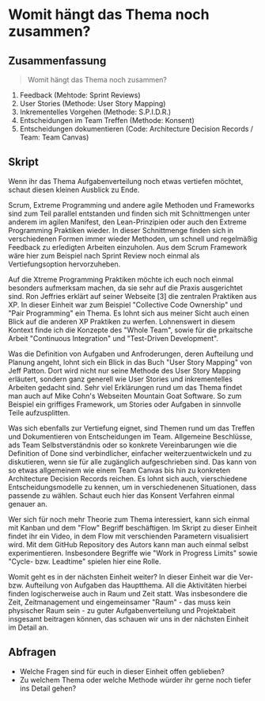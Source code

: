 # Womit hängt das Thema noch zusammen?

## Zusammenfassung

> Womit hängt das Thema noch zusammen?

1. Feedback (Mehtode: Sprint Reviews)
2. User Stories (Methode: User Story Mapping)
3. Inkrementelles Vorgehen (Methode: S.P.I.D.R.)
4. Entscheidungen im Team Treffen (Methode: Konsent)
5. Entscheidungen dokumentieren (Code: Architecture Decision Records / Team: Team Canvas)

## Skript

Wenn ihr das Thema Aufgabenverteilung noch etwas vertiefen möchtet, schaut diesen kleinen Ausblick zu Ende.

Scrum, Extreme Programming und andere agile Methoden und Frameworks sind zum Teil parallel entstanden und finden sich mit Schnittmengen unter anderem im agilen Manifest, den Lean-Prinzipien oder auch den Extreme Programming Praktiken wieder. In dieser Schnittmenge finden sich in verschiedenen Formen immer wieder Methoden, um schnell und regelmäßig Feedback zu erledigten Arbeiten einzuholen. Aus dem Scrum Framework wäre hier zum Beispiel nach Sprint Review noch einmal als Vertiefungsoption hervorzuheben.

Auf die Xtreme Programming Praktiken möchte ich euch noch einmal besonders aufmerksam machen, da sie sehr auf die Praxis ausgerichtet sind. Ron Jeffries erklärt auf seiner Webseite [3] die zentralen Praktiken aus XP. In dieser Einheit war zum Beispiel "Collective Code Ownership" und "Pair Programming" ein Thema. Es lohnt sich aus meiner Sicht auch einen Blick auf die anderen XP Praktiken zu werfen. Lohnenswert in diesem Kontext finde ich die Konzepte des "Whole Team", sowie für die prkaitsche Arbeit "Continuous Integration" und "Test-Driven Development".

Was die Definition von Aufgaben und Anfroderungen, deren Aufteilung und Planung angeht, lohnt sich ein Blick in das Buch "User Story Mapping" von Jeff Patton. Dort wird nicht nur seine Methode des User Story Mapping erläutert, sondern ganz generell wie User Stories und inkrementelles Arbeiten gedacht sind. Sehr viel Erklärungen rund um das Thema findet man auch auf Mike Cohn's Webseiten Mountain Goat Software. So zum Beispiel ein griffiges Framework, um Stories oder Aufgaben in sinnvolle Teile aufzusplitten.

Was sich ebenfalls zur Vertiefung eignet, sind Themen rund um das Treffen und Dokumentieren von Entscheidungen im Team. Allgemeine Beschlüsse, ads Team Selbstverständnis oder so konkrete Vereinbarungen wie die Definition of Done sind verbindlicher, einfacher weiterzuentwickeln und zu diskutieren, wenn sie für alle zugänglich aufgeschrieben sind. Das kann von so etwas allgemeinem wie einem Team Canvas bis hin zu konkreten Architecture Decision Records reichen. Es lohnt sich auch, vierschiedene Entscheidungsmodelle zu kennen, um in verschiedenenen Situationen, dass passende zu wählen. Schaut euch hier das Konsent Verfahren einmal genauer an.

Wer sich für noch mehr Theorie zum Thema interessiert, kann sich einmal mit Kanban und dem "Flow" Begriff beschäftigen. Im Skript zu dieser Einheit findet ihr ein Video, in dem Flow mit verschienden Parametern visualisiert wird. Mit dem GitHub Repository des Autors kann man auch einmal selbst experimentieren. Insbesondere Begriffe wie "Work in Progress Limits" sowie "Cycle- bzw. Leadtime" spielen hier eine Rolle.

Womit geht es in der nächsten Einheit weiter? In dieser Einheit war die Ver- bzw. Aufteilung von Aufgaben das Hauptthema. All die  Aktivitäten hierbei finden logischerweise auch in Raum und Zeit statt. Was insbesondere die Zeit, Zeitmanagement und eingemeinsamer "Raum" - das muss kein physischer Raum sein - zu guter Aufgabenverteilung und Projektabeit insgesamt beitragen können, das schauen wir uns in der nächsten Einheit im Detail an.

## Abfragen

- Welche Fragen sind für euch in dieser Einheit offen geblieben?
- Zu welchem Thema oder welche Methode würder ihr gerne noch tiefer ins Detail gehen?
